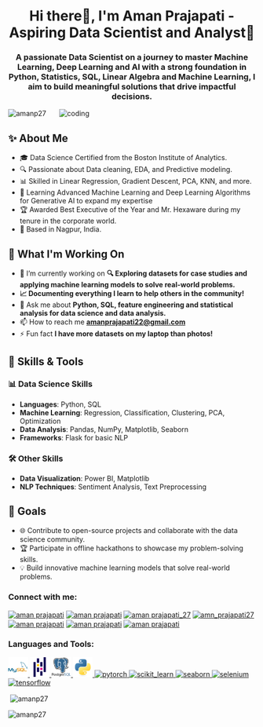 <h1 align="center">Hi there👋, I'm Aman Prajapati - Aspiring Data Scientist and Analyst🚀</h1>
<h3 align="center">A passionate Data Scientist on a journey to master Machine Learning, Deep Learning and AI with a strong foundation in Python, Statistics, SQL, Linear Algebra and Machine Learning, I aim to build meaningful solutions that drive impactful decisions.</h3>
<img align="right" alt="coding" width="400" src="https://user-images.githubusercontent.com/74038190/225813708-98b745f2-7d22-48cf-9150-083f1b00d6c9.gif">


<p align="left"> <img src="https://komarev.com/ghpvc/?username=amanp27&label=Profile%20views&color=0e75b6&style=flat" alt="amanp27" /> </p>

## ✨ About Me
* 🎓 Data Science Certified from the Boston Institute of Analytics.
* 🔍 Passionate about Data cleaning, EDA, and Predictive modeling.
* 📊 Skilled in Linear Regression, Gradient Descent, PCA, KNN, and more.
* 📘 Learning Advanced Machine Learning and Deep Learning Algorithms for Generative AI to expand my expertise
* 🏆 Awarded Best Executive of the Year and Mr. Hexaware during my tenure in the corporate world.
* 📌 Based in Nagpur, India.

## 🧠 What I'm Working On

- 🔭 I’m currently working on **🔍 Exploring datasets for case studies and applying machine learning models to solve real-world problems.**
- **📈 Documenting everything I learn to help others in the community!**
- 💬 Ask me about **Python, SQL, feature engineering and statistical analysis for data science and data analysis.**
- 📫 How to reach me **amanprajapati22@gmail.com**
- ⚡ Fun fact **I have more datasets on my laptop than photos!**

## 🚀 Skills & Tools
### 📊 Data Science Skills

* **Languages**: Python, SQL
* **Machine Learning**: Regression, Classification, Clustering, PCA, Optimization
* **Data Analysis**: Pandas, NumPy, Matplotlib, Seaborn
* **Frameworks**: Flask for basic NLP
### 🛠️ Other Skills
* **Data Visualization**: Power BI, Matplotlib
* **NLP Techniques**: Sentiment Analysis, Text Preprocessing

## 🎯 Goals
* 🌐 Contribute to open-source projects and collaborate with the data science community.
* 🏆 Participate in offline hackathons to showcase my problem-solving skills.
* 💡 Build innovative machine learning models that solve real-world problems.

<h3 align="left">Connect with me:</h3>
<p align="left">
<a href="https://twitter.com/aman prajapati" target="blank"><img align="center" src="https://raw.githubusercontent.com/rahuldkjain/github-profile-readme-generator/master/src/images/icons/Social/twitter.svg" alt="aman prajapati" height="30" width="40" /></a>
<a href="https://linkedin.com/in/aman prajapati" target="blank"><img align="center" src="https://raw.githubusercontent.com/rahuldkjain/github-profile-readme-generator/master/src/images/icons/Social/linked-in-alt.svg" alt="aman prajapati" height="30" width="40" /></a>
<a href="https://kaggle.com/aman prajapati_27" target="blank"><img align="center" src="https://raw.githubusercontent.com/rahuldkjain/github-profile-readme-generator/master/src/images/icons/Social/kaggle.svg" alt="aman prajapati_27" height="30" width="40" /></a>
<a href="https://instagram.com/amn_prajapati27" target="blank"><img align="center" src="https://raw.githubusercontent.com/rahuldkjain/github-profile-readme-generator/master/src/images/icons/Social/instagram.svg" alt="amn_prajapati27" height="30" width="40" /></a>
<a href="https://medium.com/aman prajapati" target="blank"><img align="center" src="https://raw.githubusercontent.com/rahuldkjain/github-profile-readme-generator/master/src/images/icons/Social/medium.svg" alt="aman prajapati" height="30" width="40" /></a>
<a href="https://www.hackerrank.com/aman prajapati" target="blank"><img align="center" src="https://raw.githubusercontent.com/rahuldkjain/github-profile-readme-generator/master/src/images/icons/Social/hackerrank.svg" alt="aman prajapati" height="30" width="40" /></a>
<a href="https://www.leetcode.com/aman prajapati" target="blank"><img align="center" src="https://raw.githubusercontent.com/rahuldkjain/github-profile-readme-generator/master/src/images/icons/Social/leet-code.svg" alt="aman prajapati" height="30" width="40" /></a>
</p>

<h3 align="left">Languages and Tools:</h3>
<p align="left"> <a href="https://www.mysql.com/" target="_blank" rel="noreferrer"> <img src="https://raw.githubusercontent.com/devicons/devicon/master/icons/mysql/mysql-original-wordmark.svg" alt="mysql" width="40" height="40"/> </a> <a href="https://pandas.pydata.org/" target="_blank" rel="noreferrer"> <img src="https://raw.githubusercontent.com/devicons/devicon/2ae2a900d2f041da66e950e4d48052658d850630/icons/pandas/pandas-original.svg" alt="pandas" width="40" height="40"/> </a> <a href="https://www.postgresql.org" target="_blank" rel="noreferrer"> <img src="https://raw.githubusercontent.com/devicons/devicon/master/icons/postgresql/postgresql-original-wordmark.svg" alt="postgresql" width="40" height="40"/> </a> <a href="https://www.python.org" target="_blank" rel="noreferrer"> <img src="https://raw.githubusercontent.com/devicons/devicon/master/icons/python/python-original.svg" alt="python" width="40" height="40"/> </a> <a href="https://pytorch.org/" target="_blank" rel="noreferrer"> <img src="https://www.vectorlogo.zone/logos/pytorch/pytorch-icon.svg" alt="pytorch" width="40" height="40"/> </a> <a href="https://scikit-learn.org/" target="_blank" rel="noreferrer"> <img src="https://upload.wikimedia.org/wikipedia/commons/0/05/Scikit_learn_logo_small.svg" alt="scikit_learn" width="40" height="40"/> </a> <a href="https://seaborn.pydata.org/" target="_blank" rel="noreferrer"> <img src="https://seaborn.pydata.org/_images/logo-mark-lightbg.svg" alt="seaborn" width="40" height="40"/> </a> <a href="https://www.selenium.dev" target="_blank" rel="noreferrer"> <img src="https://raw.githubusercontent.com/detain/svg-logos/780f25886640cef088af994181646db2f6b1a3f8/svg/selenium-logo.svg" alt="selenium" width="40" height="40"/> </a> <a href="https://www.tensorflow.org" target="_blank" rel="noreferrer"> <img src="https://www.vectorlogo.zone/logos/tensorflow/tensorflow-icon.svg" alt="tensorflow" width="40" height="40"/> </a> </p>

<p>&nbsp;<img align="center" src="https://github-readme-stats.vercel.app/api?username=amanp27&show_icons=true&locale=en" alt="amanp27" /></p>

<p><img align="center" src="https://github-readme-streak-stats.herokuapp.com/?user=amanp27&" alt="amanp27" /></p>
